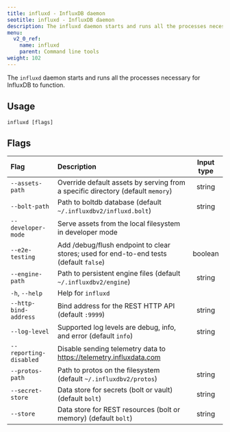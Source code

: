 ```yaml
---
title: influxd - InfluxDB daemon
seotitle: influxd - InfluxDB daemon
description: The influxd daemon starts and runs all the processes necessary for InfluxDB to function.
menu:
  v2_0_ref:
    name: influxd
    parent: Command line tools
weight: 102
---
```


The `influxd` daemon starts and runs all the processes necessary for InfluxDB to function.

## Usage

```
influxd [flags]
```

## Flags

| Flag                   | Description                                                                            | Input type |
| :--------------------- | :------------------------------------------------------------------------------------- | :--------: |
| `--assets-path`        | Override default assets by serving from a specific directory (default `memory`)        |   string   |
| `--bolt-path`          | Path to boltdb database (default `~/.influxdbv2/influxd.bolt`)                         |   string   |
| `--developer-mode`     | Serve assets from the local filesystem in developer mode                               |            |
| `--e2e-testing`        | Add /debug/flush endpoint to clear stores; used for end-to-end tests (default `false`) |  boolean   |
| `--engine-path`        | Path to persistent engine files (default `~/.influxdbv2/engine`)                       |   string   |
| `-h`, `--help`         | Help for `influxd`                                                                     |            |
| `--http-bind-address`  | Bind address for the REST HTTP API (default `:9999`)                                   |   string   |
| `--log-level`          | Supported log levels are debug, info, and error (default `info`)                       |   string   |
| `--reporting-disabled` | Disable sending telemetry data to https://telemetry.influxdata.com                     |            |
| `--protos-path`        | Path to protos on the filesystem (default `~/.influxdbv2/protos`)                      |   string   |
| `--secret-store`       | Data store for secrets (bolt or vault) (default `bolt`)                                |   string   |
| `--store`              | Data store for REST resources (bolt or memory) (default `bolt`)                        |   string   |
